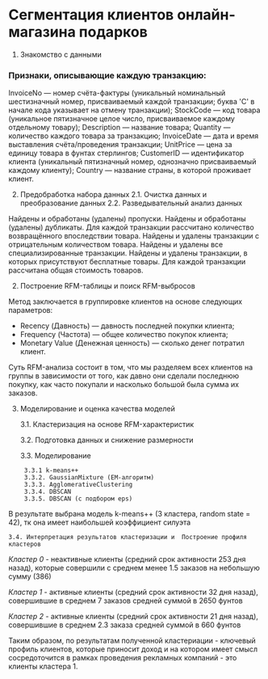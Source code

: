 # Сегментация клиентов онлайн-магазина подарков

1. Знакомство с данными

### Признаки, описывающие каждую транзакцию:

InvoiceNo — номер счёта-фактуры (уникальный номинальный шестизначный номер, присваиваемый каждой транзакции; буква 'C' в начале кода указывает на отмену транзакции);
StockCode — код товара (уникальное пятизначное целое число, присваиваемое каждому отдельному товару);
Description — название товара;
Quantity — количество каждого товара за транзакцию;
InvoiceDate — дата и время выставления счёта/проведения транзакции;
UnitPrice — цена за единицу товара в фунтах стерлингов;
CustomerID — идентификатор клиента (уникальный пятизначный номер, однозначно присваиваемый каждому клиенту);
Country — название страны, в которой проживает клиент.


2. Предобработка набора данных
 2.1. Очистка данных и преобразование данных
 2.2. Разведывательный анализ данных 


Найдены и обработаны (удалены) пропуски.
Найдены и обработаны (удалены) дубликаты.
Для каждой транзакции рассчитано количество возвращённого впоследствии товара.
Найдены и удалены транзакции с отрицательным количеством товара.
Найдены и удалены все специализированные транзакции.
Найдены и удалены транзакции, в которых присутствуют бесплатные товары.
Для каждой транзакции рассчитана общая стоимость товаров.


2. Построение RFM-таблицы и поиск RFM-выбросов

Метод заключается в группировке клиентов на основе следующих параметров:
* Recency (Давность) — давность последней покупки клиента;
* Frequency (Частота) — общее количество покупок клиента;
* Monetary Value (Денежная ценность) — сколько денег потратил клиент.


Суть RFM-анализа состоит в том, что мы разделяем всех клиентов на группы в зависимости от того, как давно они сделали последнюю покупку, как часто покупали и насколько большой была сумма их заказов. 


3. Моделирование и оценка качества моделей

    3.1. Кластеризация на основе RFM-характеристик

    3.2. Подготовка данных и снижение размерности

    3.3. Моделирование
    
        3.3.1 k-means++
        3.3.2. GaussianMixture (EM-алгоритм)
        3.3.3. AgglomerativeClustering
        3.3.4. DBSCAN
        3.3.5. DBSCAN (с подбором eps)

В результате выбрана модель k-means++ (3 кластера, random state = 42), тк она имеет наибольшей коэффициент силуэта

    3.4. Интерпретация результатов кластеризации и  Построение профиля кластеров

*Кластер 0* - неактивные клиенты (средний срок активности 253 дня назад), которые совершили с среднем менее 1.5 заказов на небольшую сумму (386)

*Кластер 1* - активные клиенты (средний срок активности 32 дня назад), совершившие в среднем 7 заказов средней суммой в 2650 фунтов

*Кластер 2* - активные клиенты  (средний срок активности 21 дня назад), совершившие в среднем 2.3 заказа средней суммой в 660 фунтов

Таким образом, по результатам полученной кластериации - ключевый профиль клиентов, которые приносит доход и на котором имеет смысл сосредоточится в рамках проведения рекламных компаний - это клиенты кластера 1.